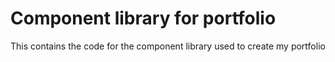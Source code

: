 # Component library for portfolio
This contains the code for the component library used to create my portfolio
